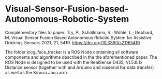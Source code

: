 # Visual-Sensor-Fusion-based-Autonomous-Robotic-System
Complementary files to paper: 
Try, P.; Schöllmann, S.; Wöhle, L.; Gebhard, M. Visual Sensor Fusion Based Autonomous Robotic System for Assistive Drinking. Sensors 2021, 21, 5419. https://doi.org/10.3390/s21165419


The folder icog_face_tracker is a ROS Node containing all software components and algorithms described in the the aforementioned paper. The ROS Node is designed to be used with the RealSense D435, VL53L1x Distance sensor (together with and Arduino and rosserial for data transfer) as well as the Kinova Jaco arm. 
